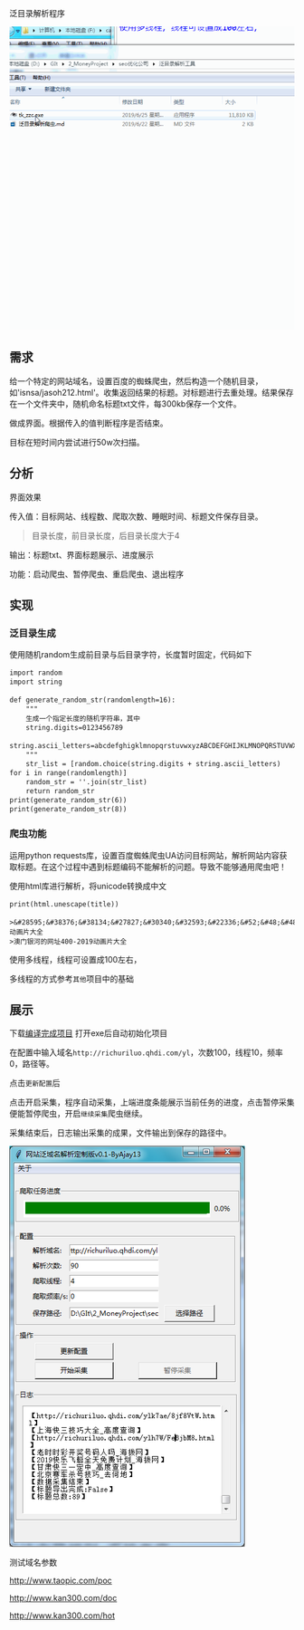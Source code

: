 泛目录解析程序

![](https://raw.githubusercontent.com/Hatcat123/GraphicBed/master/Img/20190625160323.gif)


## 需求

给一个特定的网站域名，设置百度的蜘蛛爬虫，然后构造一个随机目录，如'isnsa/jasoh212.html'。收集返回结果的标题。对标题进行去重处理。结果保存在一个文件夹中，随机命名标题txt文件，每300kb保存一个文件。

做成界面。根据传入的值判断程序是否结束。

目标在短时间内尝试进行50w次扫描。

## 分析

界面效果

传入值：目标网站、线程数、爬取次数、睡眠时间、标题文件保存目录。
>目录长度，前目录长度，后目录长度大于4

输出：标题txt、界面标题展示、进度展示

功能：启动爬虫、暂停爬虫、重启爬虫、退出程序

## 实现

### 泛目录生成

使用随机random生成前目录与后目录字符，长度暂时固定，代码如下
```
import random
import string

def generate_random_str(randomlength=16):
    """
    生成一个指定长度的随机字符串，其中
    string.digits=0123456789
    string.ascii_letters=abcdefghigklmnopqrstuvwxyzABCDEFGHIJKLMNOPQRSTUVWXYZ
    """
    str_list = [random.choice(string.digits + string.ascii_letters) for i in range(randomlength)]
    random_str = ''.join(str_list)
    return random_str
print(generate_random_str(6))
print(generate_random_str(8))
```

### 爬虫功能
运用python requests库，设置百度蜘蛛爬虫UA访问目标网站，解析网站内容获取标题。在这个过程中遇到标题编码不能解析的问题。导致不能够通用爬虫吧！

使用html库进行解析，将unicode转换成中文
```
print(html.unescape(title))

>&#28595;&#38376;&#38134;&#27827;&#30340;&#32593;&#22336;&#52;&#48;&#48;-2019动画片大全
>澳门银河的网址400-2019动画片大全

```


使用多线程，线程可设置成100左右，

多线程的方式参考`其他`项目中的基础



## 展示

下载[编译完成项目](https://github.com/DropsDevopsOrg/ECommerceCrawlers/releases/download/V11_0.1/tk_zzc.exe)
打开exe后自动初始化项目

在配置中输入域名`http://richuriluo.qhdi.com/yl`，次数100，线程10，频率0，路径等。

点击`更新配置`后

点击开启采集，程序自动采集，上端进度条能展示当前任务的进度，点击暂停采集便能暂停爬虫，开启`继续采集`爬虫继续。

采集结束后，日志输出采集的成果，文件输出到保存的路径中。

![](https://raw.githubusercontent.com/Hatcat123/GraphicBed/master/Img/20190625160301.png)

测试域名参数

http://www.taopic.com/poc

http://www.kan300.com/doc

http://www.kan300.com/hot
